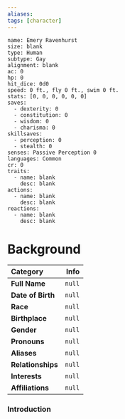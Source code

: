 ```yaml
---
aliases:
tags: [character]
---
```

```statblock
name: Emery Ravenhurst
size: blank
type: Human 
subtype: Gay
alignment: blank
ac: 0
hp: 0
hit_dice: 0d0
speed: 0 ft., fly 0 ft., swim 0 ft.
stats: [0, 0, 0, 0, 0, 0]
saves:
  - dexterity: 0
  - constitution: 0
  - wisdom: 0
  - charisma: 0
skillsaves:
  - perception: 0
  - stealth: 0
senses: Passive Perception 0
languages: Common
cr: 0
traits:
  - name: blank
    desc: blank
actions:
  - name: blank
    desc: blank
reactions:
  - name: blank
    desc: blank
```
# Background
**Category** | **Info**
:------------|------------------:
**Full Name** | `null`
**Date of Birth** | `null`
**Race** | `null`
**Birthplace** | `null`
**Gender** | `null`
**Pronouns** | `null`
**Aliases** | `null`
**Relationships** | `null`
**Interests**| `null`
**Affiliations** | `null`

### Introduction 
